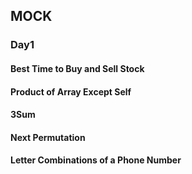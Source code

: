## MOCK
### Day1

#### Best Time to Buy and Sell Stock
#### Product of Array Except Self   

#### 3Sum
#### Next Permutation
#### Letter Combinations of a Phone Number

#### 
